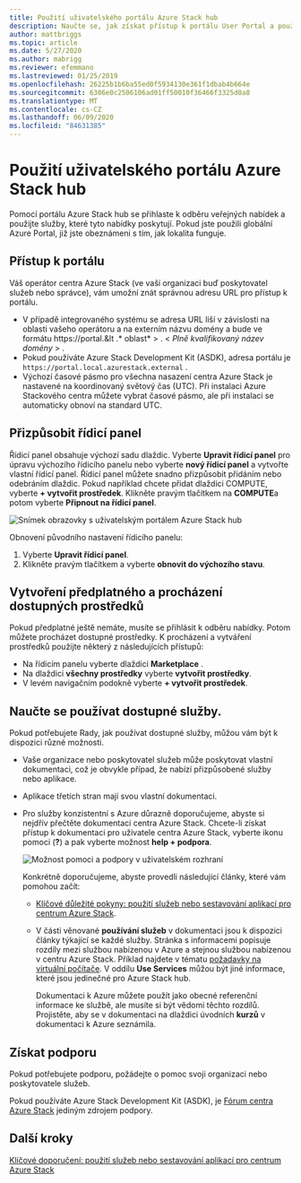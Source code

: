 ```yaml
---
title: Použití uživatelského portálu Azure Stack hub
description: Naučte se, jak získat přístup k portálu User Portal a používat ho v centru Azure Stack.
author: mattbriggs
ms.topic: article
ms.date: 5/27/2020
ms.author: mabrigg
ms.reviewer: efemmano
ms.lastreviewed: 01/25/2019
ms.openlocfilehash: 26225b1b6ba55ed0f5934130e361f1dbab4b664e
ms.sourcegitcommit: 6306e0c2506106ad01ff50010f36466f3325d0a8
ms.translationtype: MT
ms.contentlocale: cs-CZ
ms.lasthandoff: 06/09/2020
ms.locfileid: "84631385"
---
```

# <a name="use-the-azure-stack-hub-user-portal"></a>Použití uživatelského portálu Azure Stack hub

Pomocí portálu Azure Stack hub se přihlaste k odběru veřejných nabídek a použijte služby, které tyto nabídky poskytují. Pokud jste použili globální Azure Portal, již jste obeznámeni s tím, jak lokalita funguje.

## <a name="access-the-portal"></a>Přístup k portálu

Váš operátor centra Azure Stack (ve vaší organizaci buď poskytovatel služeb nebo správce), vám umožní znát správnou adresu URL pro přístup k portálu.

- V případě integrovaného systému se adresa URL liší v závislosti na oblasti vašeho operátoru a na externím názvu domény a bude ve formátu https://portal.&lt .* oblast* &gt; . &lt; *Plně kvalifikovaný název domény* &gt; .
- Pokud používáte Azure Stack Development Kit (ASDK), adresa portálu je `https://portal.local.azurestack.external` .
- Výchozí časové pásmo pro všechna nasazení centra Azure Stack je nastavené na koordinovaný světový čas (UTC). Při instalaci Azure Stackového centra můžete vybrat časové pásmo, ale při instalaci se automaticky obnoví na standard UTC.

## <a name="customize-the-dashboard"></a>Přizpůsobit řídicí panel

Řídicí panel obsahuje výchozí sadu dlaždic. Vyberte **Upravit řídicí panel** pro úpravu výchozího řídicího panelu nebo vyberte **nový řídicí panel** a vytvořte vlastní řídicí panel. Řídicí panel můžete snadno přizpůsobit přidáním nebo odebráním dlaždic. Pokud například chcete přidat dlaždici COMPUTE, vyberte **+ vytvořit prostředek**. Klikněte pravým tlačítkem na **COMPUTE**a potom vyberte **Připnout na řídicí panel**.

![Snímek obrazovky s uživatelským portálem Azure Stack hub](media/azure-stack-use-portal/userportal.png)

Obnovení původního nastavení řídicího panelu:
1.  Vyberte **Upravit řídicí panel**. 
2.  Klikněte pravým tlačítkem a vyberte **obnovit do výchozího stavu**.

## <a name="create-subscription-and-browse-available-resources"></a>Vytvoření předplatného a procházení dostupných prostředků

Pokud předplatné ještě nemáte, musíte se přihlásit k odběru nabídky. Potom můžete procházet dostupné prostředky. K procházení a vytváření prostředků použijte některý z následujících přístupů:

- Na řídicím panelu vyberte dlaždici **Marketplace** .
- Na dlaždici **všechny prostředky** vyberte **vytvořit prostředky**.
- V levém navigačním podokně vyberte **+ vytvořit prostředek**.

## <a name="learn-how-to-use-available-services"></a>Naučte se používat dostupné služby.

Pokud potřebujete Rady, jak používat dostupné služby, můžou vám být k dispozici různé možnosti.

- Vaše organizace nebo poskytovatel služeb může poskytovat vlastní dokumentaci, což je obvykle případ, že nabízí přizpůsobené služby nebo aplikace.
- Aplikace třetích stran mají svou vlastní dokumentaci.
- Pro služby konzistentní s Azure důrazně doporučujeme, abyste si nejdřív přečtěte dokumentaci centra Azure Stack. Chcete-li získat přístup k dokumentaci pro uživatele centra Azure Stack, vyberte ikonu pomoci (**?**) a pak vyberte možnost **help + podpora**.

    ![Možnost pomoci a podpory v uživatelském rozhraní](media/azure-stack-use-portal/HelpAndSupport.png)

    Konkrétně doporučujeme, abyste provedli následující články, které vám pomohou začít:

    - [Klíčové důležité pokyny: použití služeb nebo sestavování aplikací pro centrum Azure Stack](azure-stack-considerations.md).
    - V části věnované **používání služeb** v dokumentaci jsou k dispozici články týkající se každé služby. Stránka s informacemi popisuje rozdíly mezi službou nabízenou v Azure a stejnou službou nabízenou v centru Azure Stack. Příklad najdete v tématu [požadavky na virtuální počítače](azure-stack-vm-considerations.md). V oddílu **Use Services** můžou být jiné informace, které jsou jedinečné pro Azure Stack hub.

      Dokumentaci k Azure můžete použít jako obecné referenční informace ke službě, ale musíte si být vědomi těchto rozdílů. Projistěte, aby se v dokumentaci na dlaždici úvodních **kurzů** v dokumentaci k Azure seznámila.

## <a name="get-support"></a>Získat podporu

Pokud potřebujete podporu, požádejte o pomoc svoji organizaci nebo poskytovatele služeb.

Pokud používáte Azure Stack Development Kit (ASDK), je [Fórum centra Azure Stack](https://social.msdn.microsoft.com/Forums/azure/home?forum=azurestack) jediným zdrojem podpory.

## <a name="next-steps"></a>Další kroky

[Klíčové doporučení: použití služeb nebo sestavování aplikací pro centrum Azure Stack](azure-stack-considerations.md)
